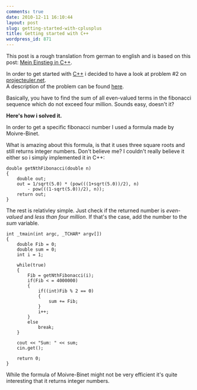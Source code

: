 ```yaml
---
comments: true
date: 2010-12-11 16:10:44
layout: post
slug: getting-started-with-cplusplus
title: Getting started with C++
wordpress_id: 871
---
```


This post is a rough translation from german to english and is based on this post: [Mein Einstieg in C++](http://blog.phansch.de/2010/09/mein-einstieg-in-cplusplus/).





In order to get started with [C++](http://blog.phansch.de/category/programming/cpp/) i decided to have a look at problem #2 on [projecteuler.net](http://projecteuler.net/).   
A description of the problem can be found [here](http://projecteuler.net/index.php?section=problems&id=2).



Basically, you have to find the sum of all even-valued terms in the fibonacci sequence which do not exceed four million. Sounds easy, doesn't it?

**Here's how i solved it.**

In order to get a specific fibonacci number I used a formula made by Moivre-Binet.

<!--![Moivre-Binet's formula to get the n'th fibonacci number](http://upload.wikimedia.org/math/1/6/e/16ea0dee516003a472c75c4e0b8b4154.png)-->

What is amazing about this formula, is that it uses three square roots and still returns integer numbers.
Don't believe me? I couldn't really believe it either so i simply implemented it in C++:

    
    double getNthFibonacci(double n)
    {
    	double out;
    	out = 1/sqrt(5.0) * (pow(((1+sqrt(5.0))/2), n)
    		- pow(((1-sqrt(5.0))/2), n));
    	return out;
    }
    


The rest is relativley simple. Just check if the returned number is _even-valued_ and _less than four million_.
If that's the case, add the number to the _sum_ variable.

    
    int _tmain(int argc, _TCHAR* argv[])
    {
    	double Fib = 0;
    	double sum = 0;
    	int i = 1;
    
    	while(true)
    	{
    		Fib = getNthFibonacci(i);
    		if(Fib < = 4000000)
    		{
    			if((int)Fib % 2 == 0)
    			{
    				sum += Fib;
    			}
    			i++;
    		}
    		else
    			break;
    	}
    
    	cout << "Sum: " << sum;
    	cin.get();
    
    	return 0;
    }
    


While the formula of Moivre-Binet might not be very efficient it's quite interesting that it returns integer numbers.
